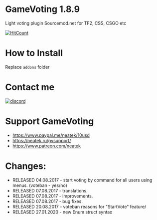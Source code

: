 # GameVoting 1.8.9
Light voting plugin Sourcemod.net for TF2, CSS, CSGO etc

[![HitCount](http://hits.dwyl.io/neatek/GameVoting.svg)](http://hits.dwyl.io/neatek/GameVoting)

# How to Install
Replace `addons` folder

# Contact me
[![discord](https://neatek.ru/img/Join_me_on_Discord_small.png)](https://discord.gg/J7eSXuU)

# Support GameVoting
- https://www.paypal.me/neatek/10usd
- https://neatek.ru/gvsupport/
- https://www.patreon.com/neatek

# Changes:
- RELEASED 04.08.2017 - start voting by command for all users using menus. (voteban - yes/no)
- RELEASED 07.08.2017 - translations.
- RELEASED 07.08.2017 - improvements.
- RELEASED 07.08.2017 - bug fixes.
- RELEASED 20.08.2017 - voteban reasons for "StartVote" feature/
- RELEASED 27.01.2020 - new Enum struct syntax

